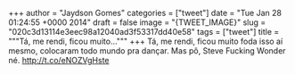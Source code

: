 
+++
author = "Jaydson Gomes"
categories = ["tweet"]
date = "Tue Jan 28 01:24:55 +0000 2014"
draft = false
image = "{TWEET_IMAGE}"
slug = "020c3d13114e3eec98a12040ad3f53317dd40e58"
tags = ["tweet"]
title = """Tá, me rendi, ficou muito..."""
+++
Tá, me rendi, ficou muito foda isso aí mesmo, colocaram todo mundo pra dançar. Mas pô, Steve Fucking Wonder né. http://t.co/eNOZVgHste
